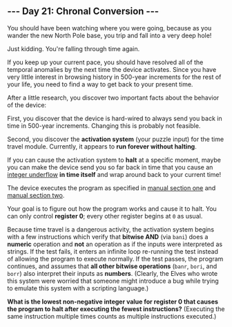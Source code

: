 ## --- Day 21: Chronal Conversion ---
You should have been watching where you were going, because as you wander the new North Pole base, you trip and fall into a very deep hole!
 
Just kidding.<!--- The old time travel hole gag! Classic. --> You're falling through time again.
 
If you keep up your current pace, you should have resolved all of the temporal anomalies by the next time the device activates. Since you have very little interest in browsing history in 500-year increments for the rest of your life, you need to find a way to get back to your present time.
 
After a little research, you discover two important facts about the behavior of the device:
 
First, you discover that the device is hard-wired to always send you back in time in 500-year increments. Changing this is probably not feasible.
 
Second, you discover the **activation system** (your puzzle input) for the time travel module. Currently, it appears to **run forever without halting**.
 
If you can cause the activation system to **halt** at a specific moment, maybe you can make the device send you so far back in time that you cause an [integer underflow](https://cwe.mitre.org/data/definitions/191.html) **in time itself** and wrap around back to your current time!
 
The device executes the program as specified in [manual section one](16) and [manual section two](19).
 
Your goal is to figure out how the program works and cause it to halt. You can only control **register 0**; every other register begins at `0` as usual.
 
Because time travel is a dangerous activity, the activation system begins with a few instructions which verify that **bitwise AND** (via `bani`) does a **numeric** operation and **not** an operation as if the inputs were interpreted as strings. If the test fails, it enters an infinite loop re-running the test instead of allowing the program to execute normally. If the test passes, the program continues, and assumes that **all other bitwise operations** (`banr`, `bori`, and `borr`) also interpret their inputs as **numbers**. (Clearly, the Elves who wrote this system were worried that someone might introduce a bug while trying to emulate this system with a scripting language.)
 
**What is the lowest non-negative integer value for register 0 that causes the program to halt after executing the fewest instructions?** (Executing the same instruction multiple times counts as multiple instructions executed.)
 